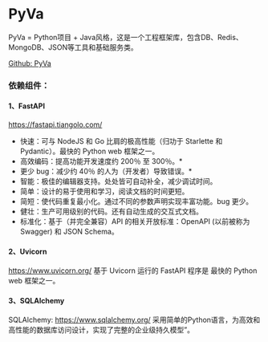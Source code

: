 # PyVa
PyVa = Python项目 + Java风格，这是一个工程框架库，包含DB、Redis、MongoDB、JSON等工具和基础服务类。

[Github: PyVa](https://github.com/zhenqiang-sun/pyva)

### 依赖组件：

#### 1、FastAPI
https://fastapi.tiangolo.com/
* 快速：可与 NodeJS 和 Go 比肩的极高性能（归功于 Starlette 和 Pydantic）。最快的 Python web 框架之一。
* 高效编码：提高功能开发速度约 200％ 至 300％。*
* 更少 bug：减少约 40％ 的人为（开发者）导致错误。*
* 智能：极佳的编辑器支持。处处皆可自动补全，减少调试时间。
* 简单：设计的易于使用和学习，阅读文档的时间更短。
* 简短：使代码重复最小化。通过不同的参数声明实现丰富功能。bug 更少。
* 健壮：生产可用级别的代码。还有自动生成的交互式文档。
* 标准化：基于（并完全兼容）API 的相关开放标准：OpenAPI (以前被称为 Swagger) 和 JSON Schema。

#### 2、Uvicorn
https://www.uvicorn.org/
基于 Uvicorn 运行的 FastAPI 程序是 最快的 Python web 框架之一。

#### 3、SQLAlchemy
SQLAlchemy: https://www.sqlalchemy.org/
采用简单的Python语言，为高效和高性能的数据库访问设计，实现了完整的企业级持久模型”。
